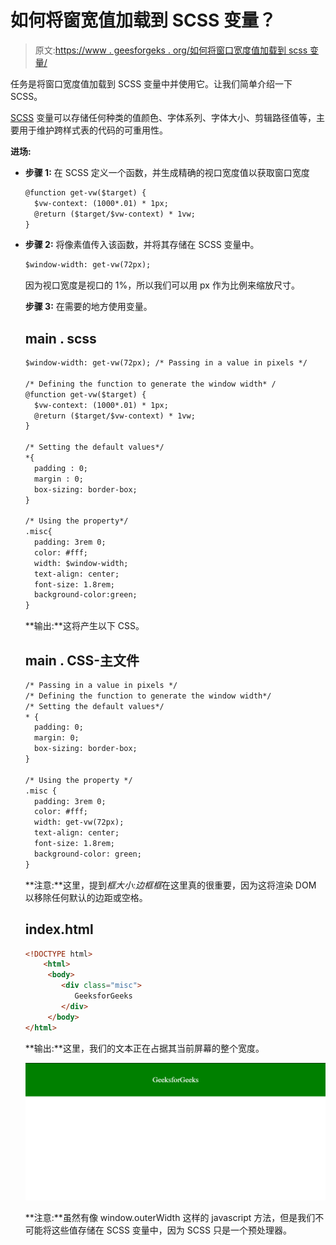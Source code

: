 # 如何将窗宽值加载到 SCSS 变量？

> 原文:[https://www . geesforgeks . org/如何将窗口宽度值加载到 scss 变量/](https://www.geeksforgeeks.org/how-to-load-window-width-value-to-scss-variable/)

任务是将窗口宽度值加载到 SCSS 变量中并使用它。让我们简单介绍一下 SCSS。

[SCSS](https://www.geeksforgeeks.org/sass-introduction/) 变量可以存储任何种类的值颜色、字体系列、字体大小、剪辑路径值等，主要用于维护跨样式表的代码的可重用性。

**进场:**

*   **步骤 1:** 在 SCSS 定义一个函数，并生成精确的视口宽度值以获取窗口宽度

    ```html
    @function get-vw($target) { 
      $vw-context: (1000*.01) * 1px;
      @return ($target/$vw-context) * 1vw;
    }
    ```

*   **步骤 2:** 将像素值传入该函数，并将其存储在 SCSS 变量中。

    ```html
    $window-width: get-vw(72px);
    ```

    因为视口宽度是视口的 1%，所以我们可以用 px 作为比例来缩放尺寸。

    **步骤 3:** 在需要的地方使用变量。

    ## main . scss

    ```html
    $window-width: get-vw(72px); /* Passing in a value in pixels */

    /* Defining the function to generate the window width* /
    @function get-vw($target) { 
      $vw-context: (1000*.01) * 1px;
      @return ($target/$vw-context) * 1vw;
    }

    /* Setting the default values*/
    *{
      padding : 0;
      margin : 0;
      box-sizing: border-box;
    }

    /* Using the property*/
    .misc{
      padding: 3rem 0;
      color: #fff;
      width: $window-width;
      text-align: center;
      font-size: 1.8rem;
      background-color:green;
    }
    ```

    **输出:**这将产生以下 CSS。

    ## main . CSS-主文件

    ```html
    /* Passing in a value in pixels */
    /* Defining the function to generate the window width*/
    /* Setting the default values*/
    * {
      padding: 0;
      margin: 0;
      box-sizing: border-box;
    }

    /* Using the property */
    .misc {
      padding: 3rem 0;
      color: #fff;
      width: get-vw(72px);
      text-align: center;
      font-size: 1.8rem;
      background-color: green;
    }
    ```

    **注意:**这里，提到*框大小:边框框*在这里真的很重要，因为这将渲染 DOM 以移除任何默认的边距或空格。

    ## index.html

    ```html
    <!DOCTYPE html>
        <html>
         <body>
            <div class="misc">
               GeeksforGeeks
            </div>
         </body>
    </html>
    ```

    **输出:**这里，我们的文本正在占据其当前屏幕的整个宽度。

    ![](img/ac495dca88d9cb35779f31a993f1e611.png)

    **注意:**虽然有像 window.outerWidth 这样的 javascript 方法，但是我们不可能将这些值存储在 SCSS 变量中，因为 SCSS 只是一个预处理器。